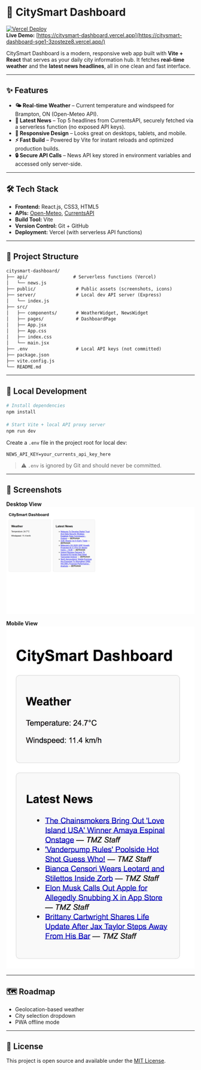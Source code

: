 # 🌆 CitySmart Dashboard

[![Vercel Deploy](https://img.shields.io/badge/Deploy-Vercel-black)](https://vercel.com/)  
**Live Demo:** [https://citysmart-dashboard.vercel.app](https://citysmart-dashboard-sge1-3zosteze8.vercel.app/)

CitySmart Dashboard is a modern, responsive web app built with **Vite + React** that serves as your daily city information hub. It fetches **real-time weather** and the **latest news headlines**, all in one clean and fast interface.

---

## ✨ Features
- **🌤 Real-time Weather** – Current temperature and windspeed for Brampton, ON (Open-Meteo API).
- **📰 Latest News** – Top 5 headlines from CurrentsAPI, securely fetched via a serverless function (no exposed API keys).
- **📱 Responsive Design** – Looks great on desktops, tablets, and mobile.
- **⚡ Fast Build** – Powered by Vite for instant reloads and optimized production builds.
- **🔒 Secure API Calls** – News API key stored in environment variables and accessed only server-side.

---

## 🛠 Tech Stack
- **Frontend:** React.js, CSS3, HTML5
- **APIs:** [Open-Meteo](https://open-meteo.com/), [CurrentsAPI](https://currentsapi.services/)
- **Build Tool:** Vite
- **Version Control:** Git + GitHub
- **Deployment:** Vercel (with serverless API functions)

---

## 📂 Project Structure
```
citysmart-dashboard/
├── api/                 # Serverless functions (Vercel)
│   └── news.js
├── public/               # Public assets (screenshots, icons)
├── server/               # Local dev API server (Express)
│   └── index.js
├── src/
│   ├── components/       # WeatherWidget, NewsWidget
│   ├── pages/            # DashboardPage
│   ├── App.jsx
│   ├── App.css
│   ├── index.css
│   └── main.jsx
├── .env                  # Local API keys (not committed)
├── package.json
├── vite.config.js
└── README.md
```

---

## 🔧 Local Development
```bash
# Install dependencies
npm install

# Start Vite + local API proxy server
npm run dev
```

Create a `.env` file in the project root for local dev:
```
NEWS_API_KEY=your_currents_api_key_here
```
> ⚠️ `.env` is ignored by Git and should never be committed.

---

## 📸 Screenshots

**Desktop View**
![CitySmart Dashboard - Desktop](public/screenshot-desktop.png)

**Mobile View**
![CitySmart Dashboard - Mobile](public/screenshot-mobile.png)

---

## 🗺 Roadmap
- Geolocation-based weather
- City selection dropdown
- PWA offline mode

---

## 📜 License
This project is open source and available under the [MIT License](LICENSE).